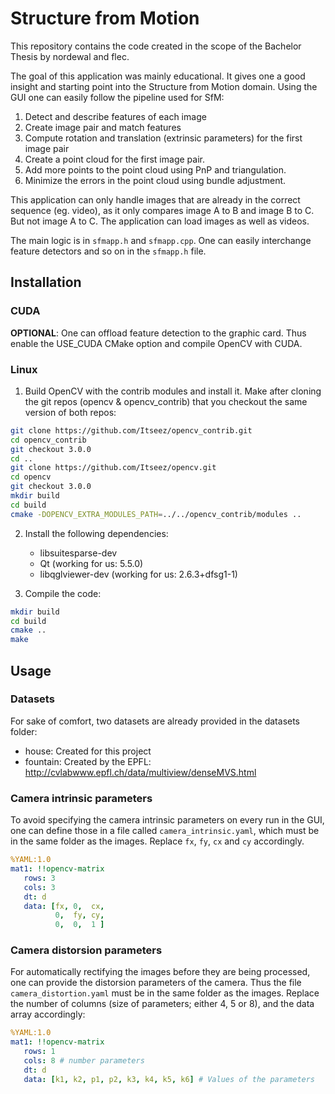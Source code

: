 # Structure from Motion
This repository contains the code created in the scope of the Bachelor Thesis by nordewal and flec. 

The goal of this application was mainly educational. It gives one a good insight and starting point into the Structure from Motion domain. Using the GUI one can easily follow the pipeline used for SfM:

1. Detect and describe features of each image
2. Create image pair and match features
3. Compute rotation and translation (extrinsic parameters) for the first image pair
4. Create a point cloud for the first image pair.
5. Add more points to the point cloud using PnP and triangulation.
6. Minimize the errors in the point cloud using bundle adjustment.

This application can only handle images that are already in the correct sequence (eg. video), as it only compares image A to B and image B to C. But not image A to C. The application can load images as well as videos.

The main logic is in `sfmapp.h` and `sfmapp.cpp`. One can easily interchange feature detectors and so on in the `sfmapp.h` file.

## Installation
### CUDA
**OPTIONAL**: One can offload feature detection to the graphic card. Thus enable the USE_CUDA CMake option and compile OpenCV with 
 CUDA.
### Linux
1. Build OpenCV with the contrib modules and install it. Make after cloning the git repos (opencv & opencv_contrib) that you checkout the same version of both repos:
```bash
git clone https://github.com/Itseez/opencv_contrib.git
cd opencv_contrib
git checkout 3.0.0
cd ..
git clone https://github.com/Itseez/opencv.git
cd opencv
git checkout 3.0.0
mkdir build
cd build
cmake -DOPENCV_EXTRA_MODULES_PATH=../../opencv_contrib/modules ..
```

2. Install the following dependencies:
   * libsuitesparse-dev
   * Qt (working for us: 5.5.0)
   * libqglviewer-dev (working for us: 2.6.3+dfsg1-1)

3. Compile the code: 
```bash
mkdir build
cd build
cmake ..
make
```

## Usage
### Datasets
For sake of comfort, two datasets are already provided in the datasets folder:
* house: Created for this project
* fountain: Created by the EPFL: http://cvlabwww.epfl.ch/data/multiview/denseMVS.html
### Camera intrinsic parameters
To avoid specifying the camera intrinsic parameters on every run in the GUI, one can define those in a file called 
`camera_intrinsic.yaml`, which must be in the same folder as the images. Replace `fx`, `fy`, `cx` and `cy` accordingly.
```yaml
%YAML:1.0
mat1: !!opencv-matrix
   rows: 3
   cols: 3
   dt: d
   data: [fx, 0,  cx, 
          0,  fy, cy,
          0,  0,  1 ] 
```

### Camera distorsion parameters
For automatically rectifying the images before they are being processed, one can provide the distorsion parameters of the camera. Thus the file `camera_distortion.yaml` must be in the same folder as the images. Replace the number of columns (size of parameters; either 4, 5 or 8), and the data array accordingly:
```yaml
%YAML:1.0
mat1: !!opencv-matrix
   rows: 1
   cols: 8 # number parameters
   dt: d
   data: [k1, k2, p1, p2, k3, k4, k5, k6] # Values of the parameters
```
